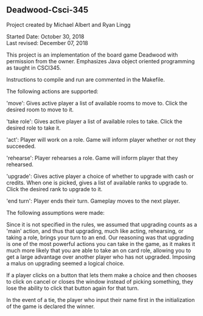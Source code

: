 ## Deadwood-Csci-345
Project created by Michael Albert and Ryan Lingg

Started Date: October 30, 2018  
Last revised: December 07, 2018  

This project is an implementation of the board game Deadwood with permission from the owner. Emphasizes Java object oriented programming as taught in CSCI345.

Instructions to compile and run are commented in the Makefile.

The following actions are supported:

'move': Gives active player a list of available rooms to move to. Click the desired room to move to it.

'take role': Gives active player a list of available roles to take. Click the desired role to take it.

'act': Player will work on a role. Game will inform player whether or not they succeeded.

'rehearse': Player rehearses a role. Game will inform player that they rehearsed.

'upgrade': Gives active player a choice of whether to upgrade with cash or credits. When one is picked, gives a list of available ranks to upgrade to. Click the desired rank to upgrade to it.

'end turn': Player ends their turn. Gameplay moves to the next player.

The following assumptions were made:

Since it is not specified in the rules, we assumed that upgrading counts as a 'main' action, and thus that upgrading, much like acting, rehearsing, or taking a role, brings your turn to an end. Our reasoning was that upgrading is one of the most powerful actions you can take in the game, as it makes it much more likely that you are able to take an on card role, allowing you to get a large advantage over another player who has not upgraded. Imposing a malus on upgrading seemed a logical choice.

If a player clicks on a button that lets them make a choice and then chooses to click on cancel or closes the window instead of picking something, they lose the ability to click that button again for that turn.

In the event of a tie, the player who input their name first in the initialization of the game is declared the winner.
